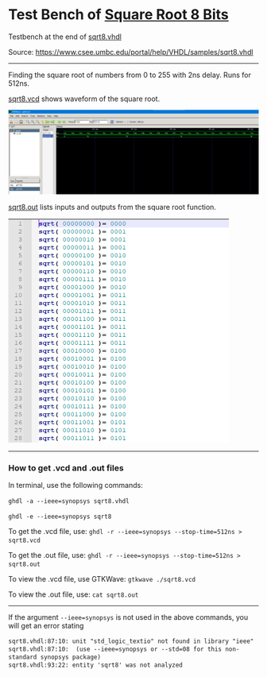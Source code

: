 # Test Bench of [Square Root 8 Bits](../hw1)

Testbench at the end of [sqrt8.vhdl](./sqrt8.vhdl)

Source: https://www.csee.umbc.edu/portal/help/VHDL/samples/sqrt8.vhdl

---

Finding the square root of numbers from 0 to 255 with 2ns delay. Runs for 512ns.

[sqrt8.vcd](./sqrt8.vcd) shows waveform of the square root.

![sqrt8simplewave.png](./sqrt8simplewave.png)

[sqrt8.out](./sqrt8.out) lists inputs and outputs from the square root function.

![sqrt8output.png](./sqrt8output.png)

---

### How to get .vcd and .out files

In terminal, use the following commands:

`ghdl -a --ieee=synopsys sqrt8.vhdl`

`ghdl -e --ieee=synopsys sqrt8`

To get the .vcd file, use:
`ghdl -r --ieee=synopsys --stop-time=512ns > sqrt8.vcd`

To get the .out file, use:
`ghdl -r --ieee=synopsys --stop-time=512ns > sqrt8.out`

To view the .vcd file, use GTKWave:
`gtkwave ./sqrt8.vcd`

To view the .out file, use:
`cat sqrt8.out`

---

If the argument `--ieee=synopsys` is not used in the above commands, you will get an error stating
```
sqrt8.vhdl:87:10: unit "std_logic_textio" not found in library "ieee"
sqrt8.vhdl:87:10:  (use --ieee=synopsys or --std=08 for this non-standard synopsys package)
sqrt8.vhdl:93:22: entity 'sqrt8' was not analyzed
```